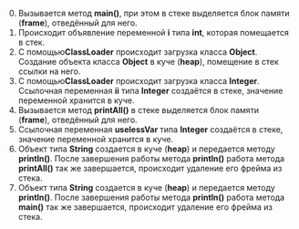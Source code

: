 
0. Вызывается метод **main()**, при этом в стеке выделяется блок памяти (**frame**), отведённый для него.
1. Происходит объявление переменной **i** типа **int**, которая помещается в стек.
2. С помощью**ClassLoader** происходит загрузка класса **Object**. Создание объекта класса **Object** в куче (**heap**), помещение в стек ссылки на него.
3. С помощью**ClassLoader** происходит загрузка класса **Integer**. Ссылочная переменная **ii** типа **Integer** создаётся в стеке, значение переменной хранится в куче.
4. Вызывается метод **printAll()** в стеке выделяется блок памяти (**frame**), отведённый для него.
5. Ссылочная переменная **uselessVar** типа **Integer** создаётся в стеке, значение переменной хранится в куче.
6. Объект типа **String** создается в куче (**heap**) и передается методу **println()**. После завершения работы метода **println()** работа метода **printAll()** так же завершается, происходит удаление его фрейма из стека.
7. Объект типа **String** создается в куче (**heap**) и передается методу **println()**. После завершения работы метода **println()** работа метода **main()** так же завершается, происходит удаление его фрейма из стека.
